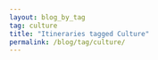 ```yaml
---
layout: blog_by_tag
tag: culture
title: "Itineraries tagged Culture"
permalink: /blog/tag/culture/
---
```

